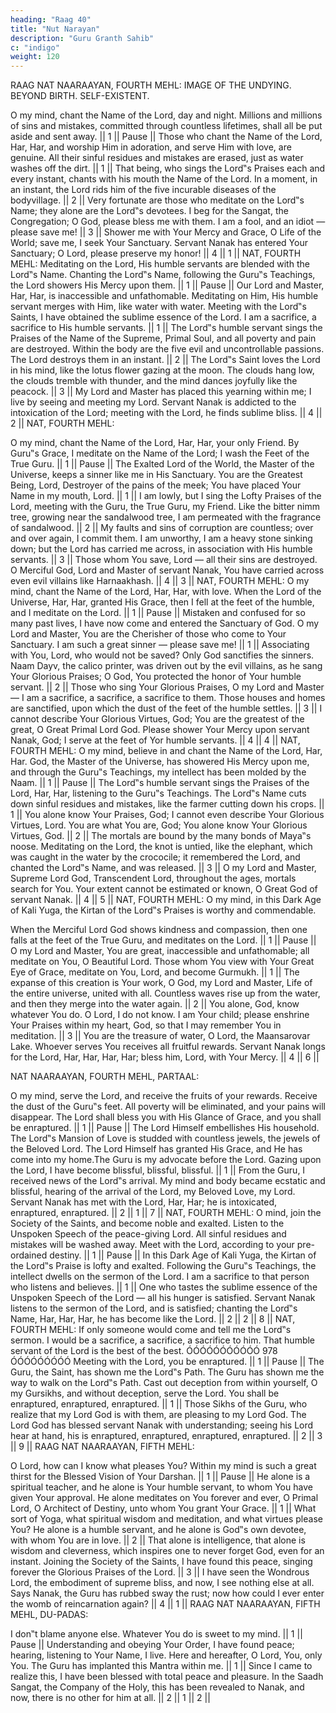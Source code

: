 ```yaml
---
heading: "Raag 40"
title: "Nut Narayan"
description: "Guru Granth Sahib"
c: "indigo"
weight: 120
---
```



RAAG NAT NAARAAYAN, FOURTH MEHL: IMAGE OF THE UNDYING. BEYOND BIRTH. SELF-EXISTENT.

O my mind, chant the Name of the Lord, day and night. Millions and millions of sins and
mistakes, committed through countless lifetimes, shall all be put aside and sent away.
|| 1 || Pause || Those who chant the Name of the Lord, Har, Har, and worship Him
in adoration, and serve Him with love, are genuine. All their sinful residues and
mistakes are erased, just as water washes off the dirt. || 1 || That being, who sings
the Lord‟s Praises each and every instant, chants with his mouth the Name of the Lord.
In a moment, in an instant, the Lord rids him of the five incurable diseases of the bodyvillage. || 2 || Very fortunate are those who meditate on the Lord‟s Name; they alone are the Lord‟s devotees. I beg for the Sangat, the Congregation; O God, please bless
me with them. I am a fool, and an idiot — please save me! || 3 || Shower me with
Your Mercy and Grace, O Life of the World; save me, I seek Your Sanctuary. Servant
Nanak has entered Your Sanctuary; O Lord, please preserve my honor! || 4 || 1 ||
NAT, FOURTH MEHL: Meditating on the Lord, His humble servants are blended with
the Lord‟s Name. Chanting the Lord‟s Name, following the Guru‟s Teachings, the Lord
showers His Mercy upon them. || 1 || Pause || Our Lord and Master, Har, Har, is
inaccessible and unfathomable. Meditating on Him, His humble servant merges with
Him, like water with water. Meeting with the Lord‟s Saints, I have obtained the sublime
essence of the Lord. I am a sacrifice, a sacrifice to His humble servants. || 1 || The
Lord‟s humble servant sings the Praises of the Name of the Supreme, Primal Soul, and
all poverty and pain are destroyed. Within the body are the five evil and uncontrollable
passions. The Lord destroys them in an instant. || 2 || The Lord‟s Saint loves the Lord
in his mind, like the lotus flower gazing at the moon. The clouds hang low, the clouds
tremble with thunder, and the mind dances joyfully like the peacock. || 3 || My Lord
and Master has placed this yearning within me; I live by seeing and meeting my Lord.
Servant Nanak is addicted to the intoxication of the Lord; meeting with the Lord, he
finds sublime bliss. || 4 || 2 || NAT, FOURTH MEHL: 

O my mind, chant the Name of the Lord, Har, Har, your only Friend. By Guru‟s Grace, I
meditate on the Name of the Lord; I wash the Feet of the True Guru. || 1 || Pause ||
The Exalted Lord of the World, the Master of the Universe, keeps a sinner like me in His
Sanctuary. You are the Greatest Being, Lord, Destroyer of the pains of the meek; You
have placed Your Name in my mouth, Lord. || 1 || I am lowly, but I sing the Lofty
Praises of the Lord, meeting with the Guru, the True Guru, my Friend. Like the bitter
nimm tree, growing near the sandalwood tree, I am permeated with the fragrance of
sandalwood. || 2 || My faults and sins of corruption are countless; over and over
again, I commit them. I am unworthy, I am a heavy stone sinking down; but the Lord
has carried me across, in association with His humble servants. || 3 || Those whom
You save, Lord — all their sins are destroyed. O Merciful God, Lord and Master of
servant Nanak, You have carried across even evil villains like Harnaakhash. || 4 || 3 ||
NAT, FOURTH MEHL: O my mind, chant the Name of the Lord, Har, Har, with love.
When the Lord of the Universe, Har, Har, granted His Grace, then I fell at the feet of
the humble, and I meditate on the Lord. || 1 || Pause || Mistaken and confused for
so many past lives, I have now come and entered the Sanctuary of God. O my Lord and
Master, You are the Cherisher of those who come to Your Sanctuary. I am such a great
sinner — please save me! || 1 || Associating with You, Lord, who would not be
saved? Only God sanctifies the sinners. Naam Dayv, the calico printer, was driven out
by the evil villains, as he sang Your Glorious Praises; O God, You protected the honor of
Your humble servant. || 2 || Those who sing Your Glorious Praises, O my Lord and
Master — I am a sacrifice, a sacrifice, a sacrifice to them. Those houses and homes are
sanctified, upon which the dust of the feet of the humble settles. || 3 || I cannot
describe Your Glorious Virtues, God; You are the greatest of the great, O Great Primal
Lord God. Please shower Your Mercy upon servant Nanak, God; I serve at the feet of
Yor humble servants. || 4 || 4 || NAT, FOURTH MEHL: O my mind, believe in and
chant the Name of the Lord, Har, Har. God, the Master of the Universe, has showered
His Mercy upon me, and through the Guru‟s Teachings, my intellect has been molded
by the Naam. || 1 || Pause || The Lord‟s humble servant sings the Praises of the
Lord, Har, Har, listening to the Guru‟s Teachings. The Lord‟s Name cuts down sinful
residues and mistakes, like the farmer cutting down his crops. || 1 || You alone know
Your Praises, God; I cannot even describe Your Glorious Virtues, Lord. You are what
You are, God; You alone know Your Glorious Virtues, God. || 2 || The mortals are
bound by the many bonds of Maya‟s noose. Meditating on the Lord, the knot is untied,
like the elephant, which was caught in the water by the crococile; it remembered the
Lord, and chanted the Lord‟s Name, and was released. || 3 || O my Lord and Master,
Supreme Lord God, Transcendent Lord, throughout the ages, mortals search for You.
Your extent cannot be estimated or known, O Great God of servant Nanak. || 4 || 5 ||
NAT, FOURTH MEHL: O my mind, in this Dark Age of Kali Yuga, the Kirtan of the
Lord‟s Praises is worthy and commendable. 


When the Merciful Lord God shows kindness and compassion, then one falls at the feet
of the True Guru, and meditates on the Lord. || 1 || Pause || O my Lord and Master,
You are great, inaccessible and unfathomable; all meditate on You, O Beautiful Lord.
Those whom You view with Your Great Eye of Grace, meditate on You, Lord, and
become Gurmukh. || 1 || The expanse of this creation is Your work, O God, my Lord
and Master, Life of the entire universe, united with all. Countless waves rise up from
the water, and then they merge into the water again. || 2 || You alone, God, know
whatever You do. O Lord, I do not know. I am Your child; please enshrine Your Praises
within my heart, God, so that I may remember You in meditation. || 3 || You are the
treasure of water, O Lord, the Maansarovar Lake. Whoever serves You receives all
fruitful rewards. Servant Nanak longs for the Lord, Har, Har, Har, Har; bless him, Lord,
with Your Mercy. || 4 || 6 ||

NAT NAARAAYAN, FOURTH MEHL, PARTAAL:

O my mind, serve the Lord, and receive the fruits of your rewards. Receive the dust of
the Guru‟s feet. All poverty will be eliminated, and your pains will disappear. The Lord
shall bless you with His Glance of Grace, and you shall be enraptured. || 1 || Pause ||
The Lord Himself embellishes His household. The Lord‟s Mansion of Love is studded
with countless jewels, the jewels of the Beloved Lord. The Lord Himself has granted His
Grace, and He has come into my home.The Guru is my advocate before the Lord.
Gazing upon the Lord, I have become blissful, blissful, blissful. || 1 || From the Guru,
I received news of the Lord‟s arrival. My mind and body became ecstatic and blissful,
hearing of the arrival of the Lord, my Beloved Love, my Lord. Servant Nanak has met
with the Lord, Har, Har; he is intoxicated, enraptured, enraptured. || 2 || 1 || 7 ||
NAT, FOURTH MEHL: O mind, join the Society of the Saints, and become noble and
exalted. Listen to the Unspoken Speech of the peace-giving Lord. All sinful residues and
mistakes will be washed away. Meet with the Lord, according to your pre-ordained
destiny. || 1 || Pause || In this Dark Age of Kali Yuga, the Kirtan of the Lord‟s Praise
is lofty and exalted. Following the Guru‟s Teachings, the intellect dwells on the sermon
of the Lord. I am a sacrifice to that person who listens and believes. || 1 || One who
tastes the sublime essence of the Unspoken Speech of the Lord — all his hunger is
satisfied. Servant Nanak listens to the sermon of the Lord, and is satisfied; chanting the
Lord‟s Name, Har, Har, Har, he has become like the Lord. || 2 || 2 || 8 || NAT,
FOURTH MEHL: If only someone would come and tell me the Lord‟s sermon. I would
be a sacrifice, a sacrifice, a sacrifice to him. That humble servant of the Lord is the best
of the best. 
ÓÓÓÓÓÓÓÓÓÓÓ 978 ÓÓÓÓÓÓÓÓÓ
Meeting with the Lord, you be enraptured. || 1 || Pause || The Guru, the Saint, has
shown me the Lord‟s Path. The Guru has shown me the way to walk on the Lord‟s Path.
Cast out deception from within yourself, O my Gursikhs, and without deception, serve
the Lord. You shall be enraptured, enraptured, enraptured. || 1 || Those Sikhs of the
Guru, who realize that my Lord God is with them, are pleasing to my Lord God. The
Lord God has blessed servant Nanak with understanding; seeing his Lord hear at hand,
his is enraptured, enraptured, enraptured, enraptured. || 2 || 3 || 9 ||
RAAG NAT NAARAAYAN, FIFTH MEHL:

O Lord, how can I know what pleases You? Within my mind is such a great thirst for the
Blessed Vision of Your Darshan. || 1 || Pause || He alone is a spiritual teacher, and
he alone is Your humble servant, to whom You have given Your approval. He alone
meditates on You forever and ever, O Primal Lord, O Architect of Destiny, unto whom
You grant Your Grace. || 1 || What sort of Yoga, what spiritual wisdom and
meditation, and what virtues please You? He alone is a humble servant, and he alone is
God‟s own devotee, with whom You are in love. || 2 || That alone is intelligence, that
alone is wisdom and cleverness, which inspires one to never forget God, even for an
instant. Joining the Society of the Saints, I have found this peace, singing forever the
Glorious Praises of the Lord. || 3 || I have seen the Wondrous Lord, the embodiment
of supreme bliss, and now, I see nothing else at all. Says Nanak, the Guru has rubbed
sway the rust; now how could I ever enter the womb of reincarnation again? || 4 || 1
||
RAAG NAT NAARAAYAN, FIFTH MEHL, DU-PADAS:

I don‟t blame anyone else. Whatever You do is sweet to my mind. || 1 || Pause ||
Understanding and obeying Your Order, I have found peace; hearing, listening to Your
Name, I live. Here and hereafter, O Lord, You, only You. The Guru has implanted this
Mantra within me. || 1 || Since I came to realize this, I have been blessed with total
peace and pleasure. In the Saadh Sangat, the Company of the Holy, this has been
revealed to Nanak, and now, there is no other for him at all. || 2 || 1 || 2 || 

